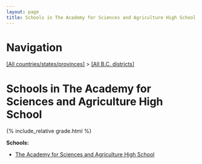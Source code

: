 ```yaml
---
layout: page
title: Schools in The Academy for Sciences and Agriculture High School
---
```

# Navigation

[[All countries/states/provinces]](../..) > [[All B.C. districts]](..)

# Schools in The Academy for Sciences and Agriculture High School

{% include_relative grade.html %}

**Schools:**

- [The Academy for Sciences and Agriculture High School](The_Academy_for_Sciences_and_Agriculture_High_School.md)
